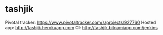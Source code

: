 tashjik
=======

Pivotal tracker: https://www.pivotaltracker.com/s/projects/927760 
Hosted app:      http://tashjik.herokuapp.com 
CI:               http://tashjik.bitnamiapp.com/jenkins 

